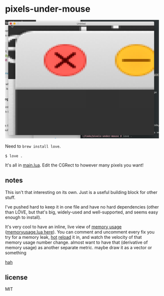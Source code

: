 # pixels-under-mouse

![pixels-under-mouse](pixels-under-mouse.png)

Need to `brew install love`.

`$ love .`

It's all in [main.lua](main.lua). Edit the CGRect to however many
pixels you want!

## notes

This isn't that interesting on its own. Just is a useful building
block for other stuff.

I've pushed hard to keep it in one file and have no hard dependencies
(other than LÖVE, but that's big, widely-used and well-supported, and
seems easy enough to install).

It's very cool to have an inline, live view of [memory
usage](https://twitter.com/rsnous/status/1331897561657950213)
([memoryusage.lua here](memoryusage.lua)). You can comment and
uncomment every fix you try for a memory leak,
[hot](https://twitter.com/rsnous/status/1314002267742244865)
[reload](https://twitter.com/rsnous/status/1314659277663944704) it in,
and watch the velocity of that memory usage number change. almost want
to have that (derivative of memory usage) as another separate
metric. maybe draw it as a vector or something

[hah](https://twitter.com/rsnous/status/1331836849178886145)

## license

MIT
